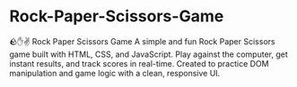 # Rock-Paper-Scissors-Game
🪨✋✌️ Rock Paper Scissors Game A simple and fun Rock Paper Scissors game built with HTML, CSS, and JavaScript. Play against the computer, get instant results, and track scores in real-time. Created to practice DOM manipulation and game logic with a clean, responsive UI.
